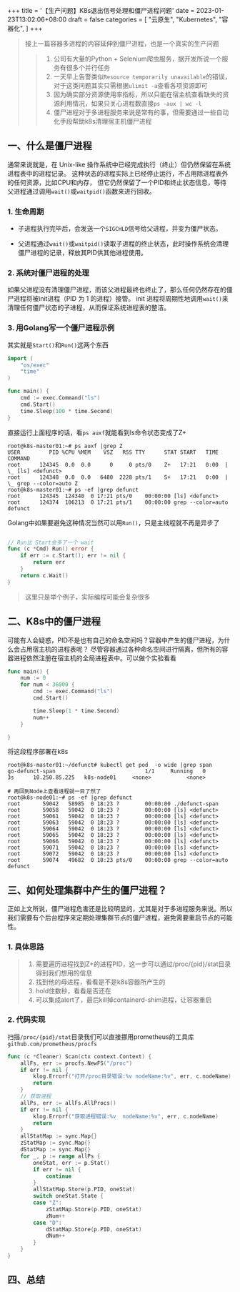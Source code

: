 +++
title = '【生产问题】K8s退出信号处理和僵尸进程问题'
date = 2023-01-23T13:02:06+08:00
draft = false
categories = [
    "云原生",
    "Kubernetes",
    "容器化",
]
+++

> 接上一篇容器多进程的内容延伸到僵尸进程，也是一个真实的生产问题
> 
>> 1. 公司有大量的Python + Selenium爬虫服务，据开发所说一个服务有很多个并行任务
>> 2. 一天早上告警类似`Resource temporarily unavailable`的错误，对于这类问题其实只需根据`ulimit -a`查看各项资源即可
>> 3. 因为确实部分资源使用率指标，所以只能在宿主机查看缺失的资源利用情况，如果只关心进程数直接`ps -aux | wc -l`
>> 4. 僵尸进程对于多进程服务来说是常有的事，但需要通过一些自动化手段帮助k8s清理宿主机僵尸进程

## 一、什么是僵尸进程

通常来说就是，在 Unix-like 操作系统中已经完成执行（终止）但仍然保留在系统进程表中的进程记录。
这种状态的进程实际上已经停止运行，不占用除进程表外的任何资源，比如CPU和内存，
但它仍然保留了一个PID和终止状态信息，等待父进程通过调用`wait()`或`waitpid()`函数来进行回收。

### 1. 生命周期

- 子进程执行完毕后，会发送一个`SIGCHLD`信号给父进程，并变为僵尸状态。

- 父进程通过`wait()`或`waitpid()`读取子进程的终止状态，此时操作系统会清理僵尸进程的记录，释放其PID供其他进程使用。

<!--more-->

### 2. 系统对僵尸进程的处理

如果父进程没有清理僵尸进程，而该父进程最终也终止了，那么任何仍然存在的僵尸进程将被init进程（PID 为 1 的进程）接管。
init 进程将周期性地调用`wait()`来清理任何僵尸状态的子进程，从而保证系统进程表的整洁。

### 3. 用Golang写一个僵尸进程示例

其实就是`Start()`和`Run()`这两个东西

```go
import (
	"os/exec"
	"time"
)

func main() {
	cmd := exec.Command("ls")
	cmd.Start()
	time.Sleep(100 * time.Second)
}
```

直接运行上面程序的话，看`ps auxf`就能看到ls命令状态变成了Z+
```shell
root@k8s-master01:~# ps auxf |grep Z
USER         PID %CPU %MEM    VSZ   RSS TTY      STAT START   TIME COMMAND
root      124345  0.0  0.0      0     0 pts/0    Z+   17:21   0:00  |               \_ [ls] <defunct>
root      124348  0.0  0.0   6480  2228 pts/1    S+   17:21   0:00  |       \_ grep --color=auto Z
root@k8s-master01:~# ps -ef |grep defunct
root      124345  124340  0 17:21 pts/0    00:00:00 [ls] <defunct>
root      124374  106213  0 17:21 pts/1    00:00:00 grep --color=auto defunct
```

Golang中如果要避免这种情况当然可以用`Run()`，只是主线程就不再是异步了
```go

// Run比 Start会多了一个 wait
func (c *Cmd) Run() error {
    if err := c.Start(); err != nil {
        return err
    }
    return c.Wait()
}
```
> 这里只是举个例子，实际编程可能会复杂很多

## 二、K8s中的僵尸进程

可能有人会疑惑，PID不是也有自己的命名空间吗？容器中产生的僵尸进程，为什么会占用宿主机的进程表呢？
尽管容器通过各种命名空间进行隔离，但所有的容器进程依然注册在宿主机的全局进程表中。可以做个实验看看

```go
func main() {
	num := 0
	for num < 36000 {
		cmd := exec.Command("ls")
		cmd.Start()

		time.Sleep(1 * time.Second)
		num++
	}

}
```
将这段程序部署在k8s
```shell
root@k8s-master01:~/defunct# kubectl get pod  -o wide |grep span
go-defunct-span                            1/1     Running   0             3s      10.250.85.225   k8s-node01     <none>           <none>

# 再回到Node上查看进程就一目了然了
root@k8s-node01:~# ps -ef |grep defunct
root       59042   58985  0 18:23 ?        00:00:00 ./defunct-span
root       59058   59042  0 18:23 ?        00:00:00 [ls] <defunct>
root       59061   59042  0 18:23 ?        00:00:00 [ls] <defunct>
root       59063   59042  0 18:23 ?        00:00:00 [ls] <defunct>
root       59064   59042  0 18:23 ?        00:00:00 [ls] <defunct>
root       59065   59042  0 18:23 ?        00:00:00 [ls] <defunct>
root       59066   59042  0 18:23 ?        00:00:00 [ls] <defunct>
root       59071   59042  0 18:23 ?        00:00:00 [ls] <defunct>
root       59072   59042  0 18:23 ?        00:00:00 [ls] <defunct>
root       59074   49682  0 18:23 pts/0    00:00:00 grep --color=auto defunct
```


## 三、如何处理集群中产生的僵尸进程？

正如上文所说，僵尸进程危害还是比较明显的，尤其是对于多进程服务来说。所以我们需要有个后台程序来定期处理集群节点的僵尸进程，避免需要重启节点的可能性。

### 1. 具体思路

> 1. 需要遍历进程找到Z+的进程PID，这一步可以通过/proc/{pid}/stat目录得到我们想用的信息
> 2. 找到他的母进程，看看是不是k8s容器所产生的
> 3. hold住数秒，看看是否还在
> 4. 可以集成alert了，最后kill掉containerd-shim进程，让容器重启

### 2. 代码实现

扫描`/proc/{pid}/stat`目录我们可以直接挪用prometheus的工具库`github.com/prometheus/procfs`
```go
func (c *Cleaner) Scan(ctx context.Context) {
    allFs, err := procfs.NewFS("/proc")
    if err != nil {
        klog.Errorf("打开/proc目录错误:%v nodeName:%v", err, c.nodeName)
        return
    }
    // 获取进程
    allPs, err := allFs.AllProcs()
    if err != nil {
        klog.Errorf("获取进程错误:%v  nodeName:%v", err, c.nodeName)
        return
    }
    allStatMap := sync.Map{}
    zStatMap := sync.Map{}
    dStatMap := sync.Map{}
    for _, p := range allPs {
        oneStat, err := p.Stat()
        if err != nil {
			continue
        }
        allStatMap.Store(p.PID, oneStat)
        switch oneStat.State {
        case "Z":
            zStatMap.Store(p.PID, oneStat)
            zNum++
        case "D":
            dStatMap.Store(p.PID, oneStat)
            dNum++
        }
    }
}
```

## 四、总结

> 